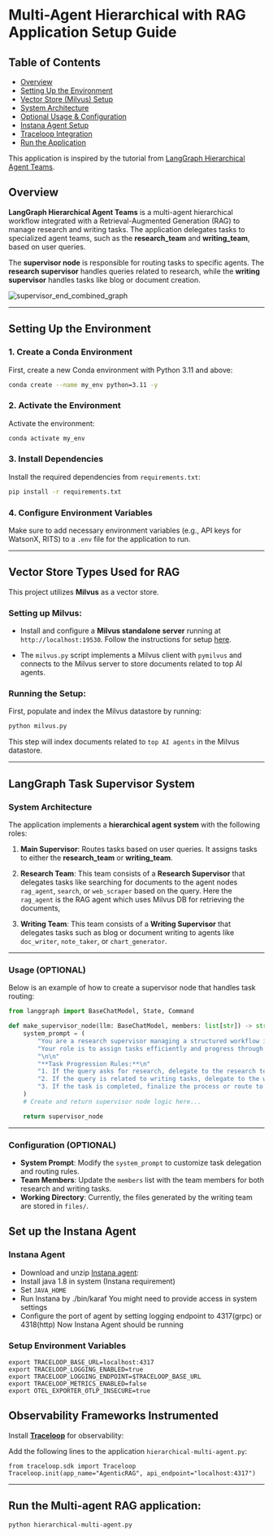 
# Multi-Agent Hierarchical with RAG Application Setup Guide

## Table of Contents

- [Overview](#overview)
- [Setting Up the Environment](#setting-up-the-environment)
- [Vector Store (Milvus) Setup](#vector-store-types-used-for-rag)
- [System Architecture](#langgraph-task-supervisor-system)
- [Optional Usage & Configuration](#usage-optional)
- [Instana Agent Setup](#set-up-the-instana-agent)
- [Traceloop Integration](#observability-frameworks-instrumented)
- [Run the Application](#run-the-multi-agent-rag-application)


This application is inspired by the tutorial from [LangGraph Hierarchical Agent Teams](https://github.com/langchain-ai/langgraph/blob/main/docs/docs/tutorials/multi_agent/hierarchical_agent_teams.ipynb).

## Overview

**LangGraph Hierarchical Agent Teams** is a multi-agent hierarchical workflow integrated with a Retrieval-Augmented Generation (RAG) to manage research and writing tasks. The application delegates tasks to specialized agent teams, such as the **research_team** and **writing_team**, based on user queries.

The **supervisor node** is responsible for routing tasks to specific agents. The **research supervisor** handles queries related to research, while the **writing supervisor** handles tasks like blog or document creation.

![supervisor_end_combined_graph](https://github.ibm.com/telemetryobservability/agent-observability/assets/474539/c393dbdd-44fa-4c48-adb3-7b5368c23368)

---

## Setting Up the Environment

### 1. Create a Conda Environment

First, create a new Conda environment with Python 3.11 and above:

```bash
conda create --name my_env python=3.11 -y
```

### 2. Activate the Environment

Activate the environment:

```bash
conda activate my_env
```

### 3. Install Dependencies

Install the required dependencies from `requirements.txt`:

```bash
pip install -r requirements.txt
```

### 4. Configure Environment Variables

Make sure to add necessary environment variables (e.g., API keys for WatsonX, RITS) to a `.env` file for the application to run.

---

## Vector Store Types Used for RAG

This project utilizes **Milvus** as a vector store.

### Setting up Milvus:

- Install and configure a **Milvus standalone server** running at `http://localhost:19530`. Follow the instructions for setup [here](https://milvus.io/docs/install_standalone-docker.md).

- The `milvus.py` script implements a Milvus client with `pymilvus` and connects to the Milvus server to store documents related to top AI agents.

### Running the Setup:

First, populate and index the Milvus datastore by running:

```bash
python milvus.py
```

This step will index documents related to `top AI agents` in the Milvus datastore.

---

## LangGraph Task Supervisor System

### System Architecture

The application implements a **hierarchical agent system** with the following roles:

1. **Main Supervisor**: Routes tasks based on user queries. It assigns tasks to either the **research_team** or **writing_team**.

2. **Research Team**: This team consists of a **Research Supervisor** that delegates tasks like searching for documents  to the agent nodes `rag_agent`, `search`, or `web_scraper` based on the query. Here the `rag_agent` is the RAG agent which uses Milvus DB for retrieving the documents,

3. **Writing Team**: This team consists of a **Writing Supervisor**  that delegates tasks such as blog or document writing to agents like `doc_writer`, `note_taker`, or `chart_generator`.

---

### Usage (OPTIONAL)

Below is an example of how to create a supervisor node that handles task routing:

```python
from langgraph import BaseChatModel, State, Command

def make_supervisor_node(llm: BaseChatModel, members: list[str]) -> str:
    system_prompt = (
        "You are a research supervisor managing a structured workflow involving {members}. "
        "Your role is to assign tasks efficiently and progress through a series of steps based on the user's request."
        "\n\n"
        "**Task Progression Rules:**\n"
        "1. If the query asks for research, delegate to the research team.\n"
        "2. If the query is related to writing tasks, delegate to the writing team.\n"
        "3. If the task is completed, finalize the process or route to the next task.\n"
    )
    # Create and return supervisor node logic here...

    return supervisor_node
```

---
### Configuration (OPTIONAL)

- **System Prompt**: Modify the `system_prompt` to customize task delegation and routing rules.
- **Team Members**: Update the `members` list with the team members for both research and writing tasks.
- **Working Directory**: Currently, the files generated by the writing team are stored in `files/`.


## Set up the Instana Agent

### Instana Agent
- Download and unzip [Instana agent](https://ibmdevsandbox-instanaibm.instana.io/#/agents/installation):
- Install java 1.8 in system (Instana requirement)
- Set `JAVA_HOME`
- Run Instana by ./bin/karaf You might need to provide access in system settings
- Configure the port of agent by setting logging endpoint to 4317(grpc) or 4318(http)
Now Instana Agent should be running

### Setup Environment Variables
```
export TRACELOOP_BASE_URL=localhost:4317
export TRACELOOP_LOGGING_ENABLED=true
export TRACELOOP_LOGGING_ENDPOINT=$TRACELOOP_BASE_URL
export TRACELOOP_METRICS_ENABLED=false
export OTEL_EXPORTER_OTLP_INSECURE=true
```

## Observability Frameworks Instrumented

Install **[Traceloop](https://github.com/traceloop/openllmetry)** for observability:

Add the following lines to the application `hierarchical-multi-agent.py`:

```
from traceloop.sdk import Traceloop
Traceloop.init(app_name="AgenticRAG", api_endpoint="localhost:4317")
```
---

## Run the Multi-agent RAG application:

```
python hierarchical-multi-agent.py
```

